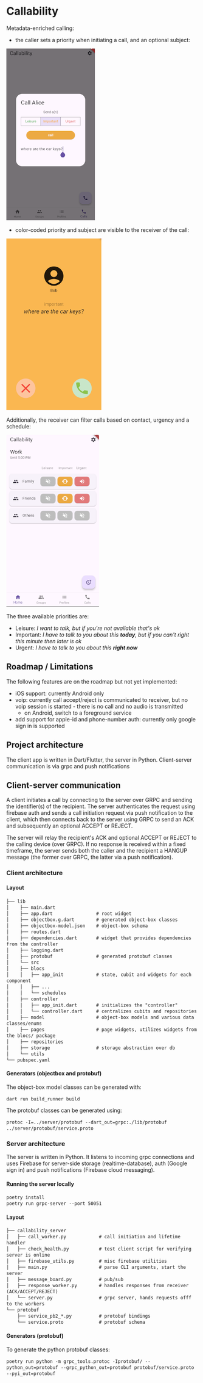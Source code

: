 # Callability

Metadata-enriched calling: 

  - the caller sets a priority when initiating a call, and an optional subject:

![call](screenshots/callability-call-1.png)    

  - color-coded priority and subject are visible to the receiver of the call:

![receive](screenshots/callability-receive-1.png)

Additionally, the receiver can filter calls based on contact, urgency and a schedule:

![schedule](screenshots/callability-profile.png)

The three available priorities are:

  - Leisure: _I want to talk, but if you're not available that's ok_
  - Important: _I have to talk to you about this **today**, but if you can't right this minute then later is ok_
  - Urgent: _I have to talk to you about this **right now**_

## Roadmap / Limitations

The following features are on the roadmap but not yet implemented:

  - iOS support: currently Android only
  - voip: currently call accept/reject is communicated to receiver, but no voip session is started - there is no call and no audio is transmitted
    - on Android, switch to a foreground service 
  - add support for apple-id and phone-number auth: currently only google sign in is supported

## Project architecture

The client app is written in Dart/Flutter, the server in Python. Client-server communication
is via grpc and push notifications

## Client-server communication

A client initiates a call by connecting to the server over GRPC and sending the identifier(s) 
of the recipient. The server authenticates the request using firebase auth and sends a call 
initiation request via push notification to the client, which then connects back to the server
using GRPC to send an ACK and subsequently an optional ACCEPT or REJECT. 

The server will relay the recipient's ACK and optional ACCEPT or REJECT to the calling device 
(over GRPC). If no response is received within a fixed timeframe, the server sends both the 
caller and the recipient a HANGUP message (the former over GRPC, the latter via a push 
notification).

### Client architecture

#### Layout

    ├── lib
    │    ├── main.dart
    │    ├── app.dart                # root widget
    │    ├── objectbox.g.dart        # generated object-box classes
    │    ├── objectbox-model.json    # object-box schema
    │    ├── routes.dart
    │    ├── dependencies.dart       # widget that provides dependencies from the controller
    │    ├── logging.dart
    │    ├── protobuf                # generated protobuf classes
    │    └── src
    │    ├── blocs
    │    │   ├── app_init            # state, cubit and widgets for each component
    │    │   ├── ...
    │    │   └── schedules
    │    ├── controller      
    │    │   ├── app_init.dart       # initializes the "controller"
    │    │   └── controller.dart     # centralizes cubits and repositories
    │    ├── model                   # object-box models and various data classes/enums
    │    ├── pages                   # page widgets, utilizes widgets from the blocs/ package
    │    ├── repositories
    │    ├── storage                 # storage abstraction over db
    │    └── utils 
    └── pubspec.yaml 

#### Generators (objectbox and protobuf)

The object-box model classes can be generated with:

    dart run build_runner build

The protobuf classes can be generated using:

    protoc -I=../server/protobuf --dart_out=grpc:./lib/protobuf ../server/protobuf/service.proto

### Server architecture

The server is written in Python. It listens to incoming grpc connections and uses Firebase for 
server-side storage (realtime-database), auth (Google sign in) and push notifications (Firebase 
cloud messaging).

#### Running the server locally

    poetry install
    poetry run grpc-server --port 50051

#### Layout

    ├── callability_server
    │   ├── call_worker.py            # call initiation and lifetime handler
    │   ├── check_health.py           # test client script for verifying server is online
    │   ├── firebase_utils.py         # misc firebase utilities
    │   ├── main.py                   # parse CLI arguments, start the server
    │   ├── message_board.py          # pub/sub
    │   ├── response_worker.py        # handles responses from receiver (ACK/ACCEPT/REJECT)
    │   └── server.py                 # grpc server, hands requests offf to the workers
    └── protobuf
        ├── service_pb2_*.py          # protobuf bindings
        └── service.proto             # protobuf schema

#### Generators (protobuf)

To generate the python protobuf classes:

    poetry run python -m grpc_tools.protoc -Iprotobuf/ --python_out=protobuf --grpc_python_out=protobuf protobuf/service.proto --pyi_out=protobuf
